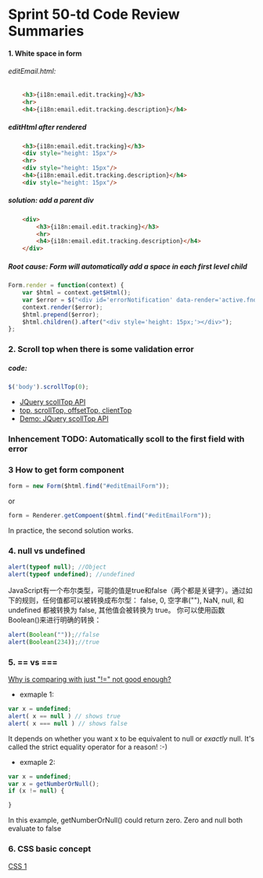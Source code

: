 # Sprint 50-td Code Review Summaries

#### 1. White space in form

###### editEmail.html:
	
```html
	<h3>{i18n:email.edit.tracking}</h3>
    <hr>
    <h4>{i18n:email.edit.tracking.description}</h4>
```    	

##### editHtml after rendered

```html
	<h3>{i18n:email.edit.tracking}</h3>
	<div style="height: 15px"/>
    <hr>
    <div style="height: 15px"/>
    <h4>{i18n:email.edit.tracking.description}</h4>
    <div style="height: 15px"/>
```

##### solution: add a parent div

```html
    <div>
		<h3>{i18n:email.edit.tracking}</h3>
	    <hr>
	    <h4>{i18n:email.edit.tracking.description}</h4>
    </div>
```

##### Root cause: Form will automatically add a space in each first level child
```javascript
Form.render = function(context) {
    var $html = context.get$Html();
    var $error = $("<div id='errorNotification' data-render='active.fnd.aui.components.ErrorNotification' style='display: none;'></div>");
    context.render($error);
    $html.prepend($error);
    $html.children().after("<div style='height: 15px;'></div>");
};
```


### 2. Scroll top when there is some validation error

##### code:

```javascript
$('body').scrollTop(0);
```
* [JQuery scollTop API](http://api.jquery.com/scrollTop/)
* [top, scrollTop, offsetTop, clientTop](http://www.jb51.net/article/502.htm)
* [Demo: JQuery scollTop API](http://jsfiddle.net/ianjiang/WzHPR/1/)

### Inhencement TODO: Automatically scoll to the first field with error

### 3 How to get form component
```javascript
form = new Form($html.find("#editEmailForm"));
```
or

```javascript
form = Renderer.getCompoent($html.find("#editEmailForm"));
```

In practice, the second solution works.

### 4. null vs undefined
```javascript
alert(typeof null)​; //Object
alert(typeof undefined)​;​ //undefined
```
JavaScript有一个布尔类型，可能的值是true和false（两个都是关键字）。通过如下的规则，任何值都可以被转换成布尔型：
false, 0, 空字串(""), NaN, null, 和undefined 都被转换为 false, 其他值会被转换为 true。
你可以使用函数Boolean()来进行明确的转换：

```javascript
alert(Boolean(""));//false
alert(Boolean(234));//true
```

### 5. == vs ===
[Why is comparing with just "!=" not good enough?](http://bytes.com/topic/javascript/answers/600166-why-comparing-just-not-good-enough)

* exmaple 1:

```javascript
var x = undefined;
alert( x == null ) // shows true
alert( x === null ) // shows false
```
It depends on whether you want x to be equivalent to null or *exactly*
null. It's called the strict equality operator for a reason! :-)

* exmaple 2:

```javascript
var x = undefined;
var x = getNumberOrNull();
if (x != null) {

}
```
In this example, getNumberOrNull() could return zero. Zero and null
both evaluate to false

### 6. CSS basic concept
[CSS 1](http://fridayu.sinaapp.com/)

